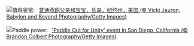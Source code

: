 ![](https://www.bing.com/th?id=OHR.TernFather_ZH-CN1860589914_UHD.jpg&w=1000)值班爸爸:&nbsp;&ensp;[普通燕鸥父亲和宝宝，长岛，纽约州，美国 (© Vicki Jauron, Babylon and Beyond Photography/Getty Images)](https://www.bing.com/th?id=OHR.TernFather_ZH-CN1860589914_UHD.jpg)
<br><br/>
![](https://www.bing.com/th?id=OHR.SurfSanDiego_EN-US0761983664_UHD.jpg&w=1000)Paddle power:&nbsp;&ensp;['Paddle Out for Unity' event in San Diego, California (© Brandon Colbert Photography/Getty Images)](https://www.bing.com/th?id=OHR.SurfSanDiego_EN-US0761983664_UHD.jpg)
<br><br/>
